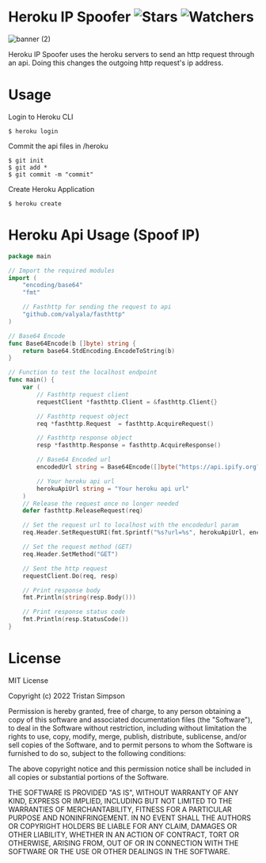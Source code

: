 
# Heroku IP Spoofer ![Stars](https://img.shields.io/github/stars/realTristan/Heroku_IP_Spoofer?color=brightgreen) ![Watchers](https://img.shields.io/github/watchers/realTristan/Heroku_IP_Spoofer?label=Watchers)
![banner (2)](https://user-images.githubusercontent.com/75189508/184139417-4559d58c-965b-4198-82a4-74b5b889ecbb.png)


Heroku IP Spoofer uses the heroku servers to send an http request through an api. Doing this changes the outgoing http request's ip address.
<br>

# Usage
Login to Heroku CLI
```
$ heroku login
```

Commit the api files in /heroku
```
$ git init
$ git add *
$ git commit -m "commit"
```

Create Heroku Application
```
$ heroku create
```

# Heroku Api Usage (Spoof IP)
```go
package main

// Import the required modules
import (
	"encoding/base64"
	"fmt"

	// Fasthttp for sending the request to api
	"github.com/valyala/fasthttp"
)

// Base64 Encode
func Base64Encode(b []byte) string {
	return base64.StdEncoding.EncodeToString(b)
}

// Function to test the localhost endpoint
func main() {
	var (
		// Fasthttp request client
		requestClient *fasthttp.Client = &fasthttp.Client{}

		// Fasthttp request object
		req *fasthttp.Request  = fasthttp.AcquireRequest()

		// Fasthttp response object
		resp *fasthttp.Response = fasthttp.AcquireResponse()

		// Base64 Encoded url
		encodedUrl string = Base64Encode([]byte("https://api.ipify.org?format=json"))

		// Your heroku api url
		herokuApiUrl string = "Your heroku api url"
	)
	// Release the request once no longer needed
	defer fasthttp.ReleaseRequest(req)

	// Set the request url to localhost with the encodedurl param
	req.Header.SetRequestURI(fmt.Sprintf("%s?url=%s", herokuApiUrl, encodedUrl))

	// Set the request method (GET)
	req.Header.SetMethod("GET")

	// Sent the http request
	requestClient.Do(req, resp)

	// Print response body
	fmt.Println(string(resp.Body()))

	// Print response status code
	fmt.Println(resp.StatusCode())
}
```

# License
MIT License

Copyright (c) 2022 Tristan Simpson

Permission is hereby granted, free of charge, to any person obtaining a copy of this software and associated documentation files (the "Software"), to deal in the Software without restriction, including without limitation the rights to use, copy, modify, merge, publish, distribute, sublicense, and/or sell copies of the Software, and to permit persons to whom the Software is furnished to do so, subject to the following conditions:

The above copyright notice and this permission notice shall be included in all copies or substantial portions of the Software.

THE SOFTWARE IS PROVIDED "AS IS", WITHOUT WARRANTY OF ANY KIND, EXPRESS OR IMPLIED, INCLUDING BUT NOT LIMITED TO THE WARRANTIES OF MERCHANTABILITY, FITNESS FOR A PARTICULAR PURPOSE AND NONINFRINGEMENT. IN NO EVENT SHALL THE AUTHORS OR COPYRIGHT HOLDERS BE LIABLE FOR ANY CLAIM, DAMAGES OR OTHER LIABILITY, WHETHER IN AN ACTION OF CONTRACT, TORT OR OTHERWISE, ARISING FROM, OUT OF OR IN CONNECTION WITH THE SOFTWARE OR THE USE OR OTHER DEALINGS IN THE SOFTWARE.
